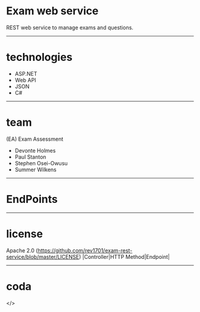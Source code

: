 # Exam web service
REST web service to manage exams and questions.


---
# technologies
- ASP.NET
- Web API
- JSON
- C#


---
# team
(EA) Exam Assessment
- Devonte Holmes
- Paul Stanton
- Stephen Osei-Owusu
- Summer Wilkens

---
# EndPoints

---
# license
Apache 2.0 (https://github.com/rev1701/exam-rest-service/blob/master/LICENSE)
|Controller|HTTP Method|Endpoint|

---
# coda
</>
